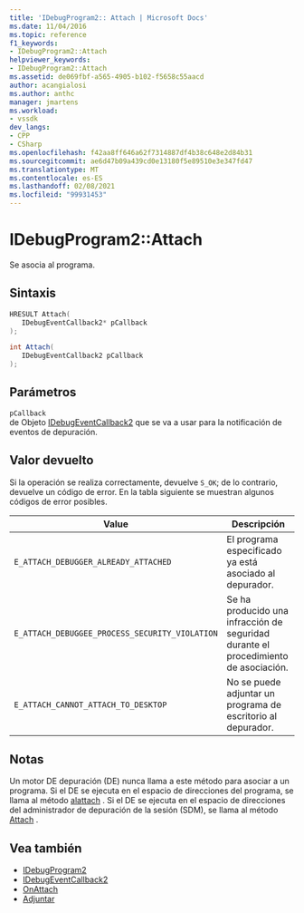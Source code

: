 ```yaml
---
title: 'IDebugProgram2:: Attach | Microsoft Docs'
ms.date: 11/04/2016
ms.topic: reference
f1_keywords:
- IDebugProgram2::Attach
helpviewer_keywords:
- IDebugProgram2::Attach
ms.assetid: de069fbf-a565-4905-b102-f5658c55aacd
author: acangialosi
ms.author: anthc
manager: jmartens
ms.workload:
- vssdk
dev_langs:
- CPP
- CSharp
ms.openlocfilehash: f42aa8ff646a62f7314887df4b38c648e2d84b31
ms.sourcegitcommit: ae6d47b09a439cd0e13180f5e89510e3e347fd47
ms.translationtype: MT
ms.contentlocale: es-ES
ms.lasthandoff: 02/08/2021
ms.locfileid: "99931453"
---
```

# <a name="idebugprogram2attach"></a>IDebugProgram2::Attach
Se asocia al programa.

## <a name="syntax"></a>Sintaxis

```cpp
HRESULT Attach( 
   IDebugEventCallback2* pCallback
);
```

```csharp
int Attach( 
   IDebugEventCallback2 pCallback
);
```

## <a name="parameters"></a>Parámetros
`pCallback`\
de Objeto [IDebugEventCallback2](../../../extensibility/debugger/reference/idebugeventcallback2.md) que se va a usar para la notificación de eventos de depuración.

## <a name="return-value"></a>Valor devuelto
 Si la operación se realiza correctamente, devuelve `S_OK`; de lo contrario, devuelve un código de error. En la tabla siguiente se muestran algunos códigos de error posibles.

|Value|Descripción|
|-----------|-----------------|
|`E_ATTACH_DEBUGGER_ALREADY_ATTACHED`|El programa especificado ya está asociado al depurador.|
|`E_ATTACH_DEBUGGEE_PROCESS_SECURITY_VIOLATION`|Se ha producido una infracción de seguridad durante el procedimiento de asociación.|
|`E_ATTACH_CANNOT_ATTACH_TO_DESKTOP`|No se puede adjuntar un programa de escritorio al depurador.|

## <a name="remarks"></a>Notas
 Un motor DE depuración (DE) nunca llama a este método para asociar a un programa. Si el DE se ejecuta en el espacio de direcciones del programa, se llama al método [alattach](../../../extensibility/debugger/reference/idebugprogramnodeattach2-onattach.md) . Si el DE se ejecuta en el espacio de direcciones del administrador de depuración de la sesión (SDM), se llama al método [Attach](../../../extensibility/debugger/reference/idebugengine2-attach.md) .

## <a name="see-also"></a>Vea también
- [IDebugProgram2](../../../extensibility/debugger/reference/idebugprogram2.md)
- [IDebugEventCallback2](../../../extensibility/debugger/reference/idebugeventcallback2.md)
- [OnAttach](../../../extensibility/debugger/reference/idebugprogramnodeattach2-onattach.md)
- [Adjuntar](../../../extensibility/debugger/reference/idebugengine2-attach.md)
